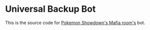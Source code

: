Universal Backup Bot
========================================================================

This is the source code for [Pokemon Showdown's Mafia room's](https://play.pokemonshowdown.com/mafia) bot.